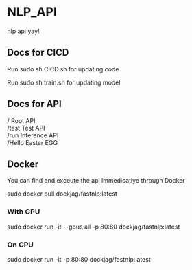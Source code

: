 # NLP_API
nlp api yay!

## Docs for CICD
Run sudo sh CICD.sh for updating code

Run sudo sh train.sh for updating model

## Docs for API

/ Root API\
/test Test API\
/run Inference API\
/Hello Easter EGG

## Docker
You can find and exceute the api immedicatlye through Docker

sudo docker pull dockjag/fastnlp:latest
### With GPU
sudo docker run -it --gpus all -p 80:80 dockjag/fastnlp:latest
### On CPU
sudo docker run -it -p 80:80 dockjag/fastnlp:latest

